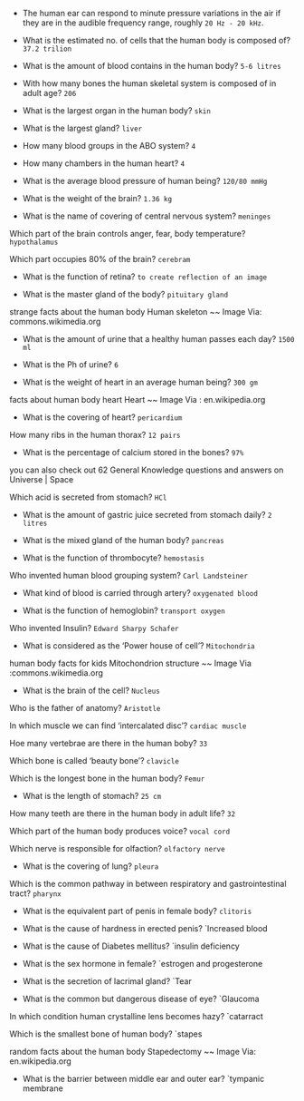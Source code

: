 - The human ear can respond to minute pressure variations in the air if they are in the audible frequency range, roughly `20 Hz - 20 kHz`.

- What is the estimated no. of cells that the human body is composed of?
`37.2 trilion`

- What is the amount of blood contains in the human body?
`5-6 litres`

- With how many bones the human skeletal system is composed of in adult age?
`206`

- What is the largest organ in the human body?
`skin`

- What is the largest gland?
`liver`

- How many blood groups in the ABO system?
`4`

- How many chambers in the human heart?
`4`

- What is the average blood pressure of human being?
`120/80 mmHg`

- What is the weight of the brain?
`1.36 kg`

- What is the name of covering of central nervous system?
`meninges`

Which part of the brain controls anger, fear, body temperature?
`hypothalamus`

Which part occupies 80% of the brain?
`cerebram`

- What is the function of retina?
`to create reflection of an image`

- What is the master gland of the body?
`pituitary gland`

strange facts about the human body
Human skeleton ~~ Image Via: commons.wikimedia.org

- What is the amount of urine that a healthy human passes each day?
`1500 ml`

- What is the Ph of urine?
`6`

- What is the weight of heart in an average human being?
`300 gm`

facts about human body heart
Heart ~~ Image Via : en.wikipedia.org

- What is the covering of heart?
`pericardium`

How many ribs in the human thorax?
`12 pairs`

- What is the percentage of calcium stored in the bones?
`97%`

you can also check out 62 General Knowledge questions and answers on Universe | Space

Which acid is secreted from stomach?
`HCl`

- What is the amount of gastric juice secreted from stomach daily?
`2 litres`

- What is the mixed gland of the human body?
`pancreas`

- What is the function of thrombocyte?
`hemostasis`


 
Who invented human blood grouping system?
`Carl Landsteiner`

- What kind of blood is carried through artery?
`oxygenated blood`

- What is the function of hemoglobin?
`transport oxygen`

Who invented Insulin?
`Edward Sharpy Schafer`

- What is considered as the ‘Power house of cell’?
`Mitochondria`

human body facts for kids
Mitochondrion structure ~~ Image Via :commons.wikimedia.org

- What is the brain of the cell?
`Nucleus`

Who is the father of anatomy?
`Aristotle`

In which muscle we can find ‘intercalated disc’?
`cardiac muscle`

Hoe many vertebrae are there in the human boby?
`33`

Which bone is called ‘beauty bone’?
`clavicle`

Which is the longest bone in the human body?
`Femur`

- What is the length of stomach?
`25 cm`

How many teeth are there in the human body in adult life?
`32`

Which part of the human body produces voice?
`vocal cord`

Which nerve is responsible for olfaction?
`olfactory nerve`

- What is the covering of lung?
`pleura`

Which is the common pathway in between respiratory and gastrointestinal tract?
`pharynx`

- What is the equivalent part of penis in female body?
`clitoris`

- What is the cause of hardness in erected penis?
`Increased blood

- What is the cause of Diabetes mellitus?
`insulin deficiency

- What is the sex hormone in female?
`estrogen and progesterone

- What is the secretion of lacrimal gland?
`Tear

- What is the common but dangerous disease of eye?
`Glaucoma

In which condition human crystalline lens becomes hazy?
`catarract

Which is the smallest bone of human body?
`stapes

random facts about the human body
Stapedectomy ~~ Image Via: en.wikipedia.org

- What is the barrier between middle ear and outer ear?
`tympanic membrane
